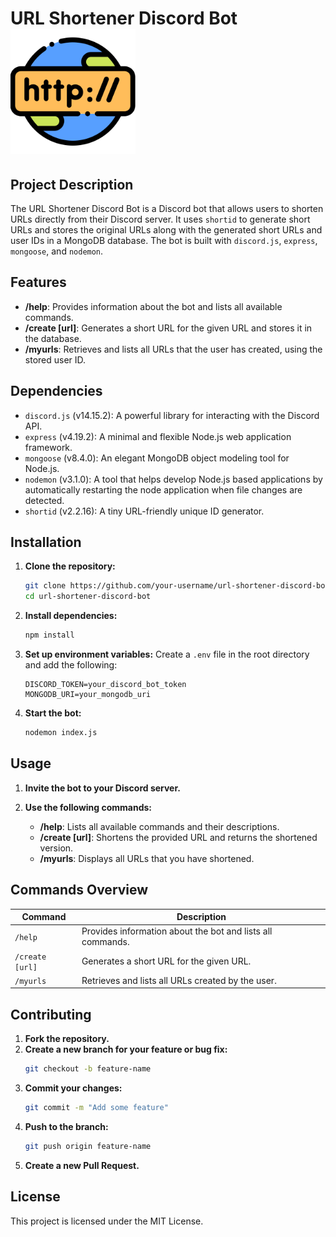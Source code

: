 # URL Shortener Discord Bot <img src="./assets/http.png" alt="Bot Logo" width="200" height="200">

## Project Description

The URL Shortener Discord Bot is a Discord bot that allows users to shorten URLs directly from their Discord server. It uses `shortid` to generate short URLs and stores the original URLs along with the generated short URLs and user IDs in a MongoDB database. The bot is built with `discord.js`, `express`, `mongoose`, and `nodemon`.

## Features

- **/help**: Provides information about the bot and lists all available commands.
- **/create [url]**: Generates a short URL for the given URL and stores it in the database.
- **/myurls**: Retrieves and lists all URLs that the user has created, using the stored user ID.

## Dependencies

- `discord.js` (v14.15.2): A powerful library for interacting with the Discord API.
- `express` (v4.19.2): A minimal and flexible Node.js web application framework.
- `mongoose` (v8.4.0): An elegant MongoDB object modeling tool for Node.js.
- `nodemon` (v3.1.0): A tool that helps develop Node.js based applications by automatically restarting the node application when file changes are detected.
- `shortid` (v2.2.16): A tiny URL-friendly unique ID generator.

## Installation

1. **Clone the repository:**
    ```bash
    git clone https://github.com/your-username/url-shortener-discord-bot.git
    cd url-shortener-discord-bot
    ```

2. **Install dependencies:**
    ```bash
    npm install
    ```

3. **Set up environment variables:**
    Create a `.env` file in the root directory and add the following:
    ```env
    DISCORD_TOKEN=your_discord_bot_token
    MONGODB_URI=your_mongodb_uri
    ```

4. **Start the bot:**
    ```bash
    nodemon index.js
    ```

## Usage

1. **Invite the bot to your Discord server.**
2. **Use the following commands:**

    - **/help**: Lists all available commands and their descriptions.
    - **/create [url]**: Shortens the provided URL and returns the shortened version.
    - **/myurls**: Displays all URLs that you have shortened.

## Commands Overview

| Command          | Description                                 |
|------------------|---------------------------------------------|
| `/help`          | Provides information about the bot and lists all commands. |
| `/create [url]`  | Generates a short URL for the given URL.    |
| `/myurls`        | Retrieves and lists all URLs created by the user. |

## Contributing

1. **Fork the repository.**
2. **Create a new branch for your feature or bug fix:**
    ```bash
    git checkout -b feature-name
    ```
3. **Commit your changes:**
    ```bash
    git commit -m "Add some feature"
    ```
4. **Push to the branch:**
    ```bash
    git push origin feature-name
    ```
5. **Create a new Pull Request.**

## License

This project is licensed under the MIT License.

